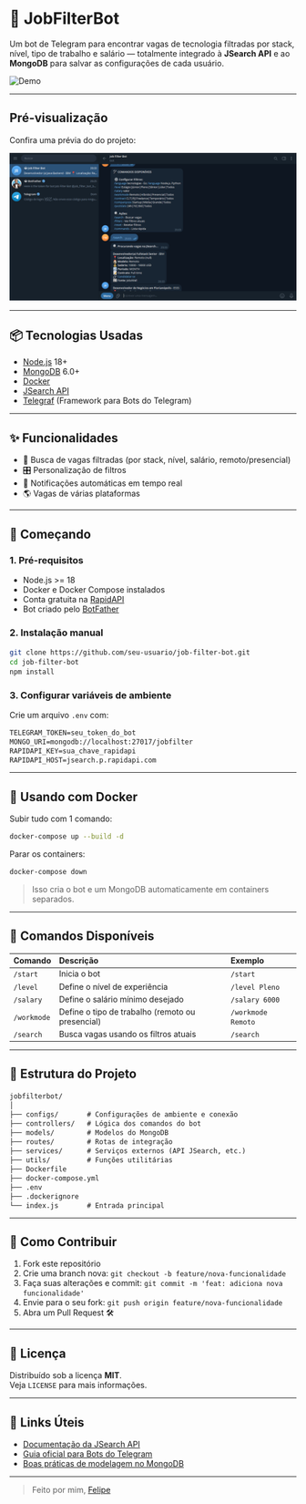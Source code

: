 
# 🤖 JobFilterBot

Um bot de Telegram para encontrar vagas de tecnologia filtradas por stack, nível, tipo de trabalho e salário — totalmente integrado à **JSearch API** e ao **MongoDB** para salvar as configurações de cada usuário.

![Demo](https://media.giphy.com/media/v1.Y2lkPTc5MGI3NjExdGJ3Y3E1bXh3c3NqdmF4Z2V6dTl5N2g1M3BqM3d6d2h6ZnV1bCZlcD12MV9pbnRlcm5hbF9naWZfYnlfaWQmY3Q9Zw/3orieS4jfHJaKwkeli/giphy.gif)

---

## Pré-visualização

Confira uma prévia do do projeto:

![Imagem da Aplicação](./images/image-project.png)

---

## 📦 Tecnologias Usadas

- [Node.js](https://nodejs.org/) 18+
- [MongoDB](https://www.mongodb.com/) 6.0+
- [Docker](https://www.docker.com/)
- [JSearch API](https://rapidapi.com/letscrape-6xbR2hguA5f/api/jsearch)
- [Telegraf](https://telegraf.js.org/) (Framework para Bots do Telegram)

---

## ✨ Funcionalidades

- 🔎 Busca de vagas filtradas (por stack, nível, salário, remoto/presencial)
- 🎛️ Personalização de filtros
- 🔔 Notificações automáticas em tempo real
- 🌎 Vagas de várias plataformas

---

## 🚀 Começando

### 1. Pré-requisitos

- Node.js >= 18
- Docker e Docker Compose instalados
- Conta gratuita na [RapidAPI](https://rapidapi.com/)
- Bot criado pelo [BotFather](https://t.me/BotFather)

### 2. Instalação manual

```bash
git clone https://github.com/seu-usuario/job-filter-bot.git
cd job-filter-bot
npm install
```

### 3. Configurar variáveis de ambiente

Crie um arquivo `.env` com:

```env
TELEGRAM_TOKEN=seu_token_do_bot
MONGO_URI=mongodb://localhost:27017/jobfilter
RAPIDAPI_KEY=sua_chave_rapidapi
RAPIDAPI_HOST=jsearch.p.rapidapi.com
```

---

## 🐳 Usando com Docker

Subir tudo com 1 comando:

```bash
docker-compose up --build -d
```

Parar os containers:

```bash
docker-compose down
```

> Isso cria o bot e um MongoDB automaticamente em containers separados.

---

## 🎯 Comandos Disponíveis

| Comando         | Descrição                             | Exemplo                   |
|:----------------|:--------------------------------------|:---------------------------|
| `/start`        | Inicia o bot                          | `/start`                  |
| `/level`        | Define o nível de experiência         | `/level Pleno`            |
| `/salary`       | Define o salário mínimo desejado       | `/salary 6000`            |
| `/workmode`     | Define o tipo de trabalho (remoto ou presencial) | `/workmode Remoto` |
| `/search`       | Busca vagas usando os filtros atuais  | `/search`                 |

---

## 🧰 Estrutura do Projeto

```
jobfilterbot/
│
├── configs/       # Configurações de ambiente e conexão
├── controllers/   # Lógica dos comandos do bot
├── models/        # Modelos do MongoDB
├── routes/        # Rotas de integração
├── services/      # Serviços externos (API JSearch, etc.)
├── utils/         # Funções utilitárias
├── Dockerfile
├── docker-compose.yml
├── .env
├── .dockerignore
└── index.js       # Entrada principal
```

---

## 🤝 Como Contribuir

1. Fork este repositório
2. Crie uma branch nova: `git checkout -b feature/nova-funcionalidade`
3. Faça suas alterações e commit: `git commit -m 'feat: adiciona nova funcionalidade'`
4. Envie para o seu fork: `git push origin feature/nova-funcionalidade`
5. Abra um Pull Request 🛠️

---

## 📄 Licença

Distribuído sob a licença **MIT**.  
Veja `LICENSE` para mais informações.

---

## 🔗 Links Úteis

- [Documentação da JSearch API](https://rapidapi.com/letscrape-6xbR2hguA5f/api/jsearch)
- [Guia oficial para Bots do Telegram](https://core.telegram.org/bots)
- [Boas práticas de modelagem no MongoDB](https://www.mongodb.com/docs/manual/core/data-modeling-introduction/)

---
> Feito por mim, [Felipe](https://fm-developer.netlify.app/)
